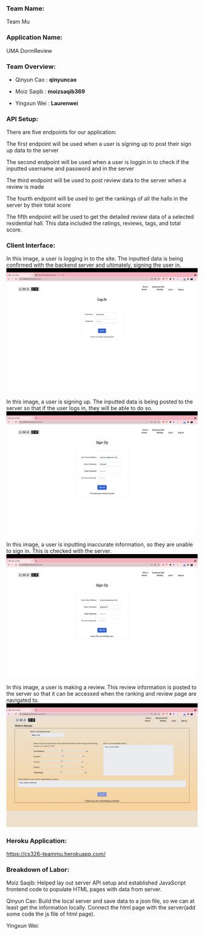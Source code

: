 ### **Team Name**: 
Team Mu

### **Application Name**: 
UMA DormReview

### **Team Overview**:
- Qinyun Cao : **qinyuncao**

- Moiz Saqib : **moizsaqib369**

- Yingxun Wei : **Laurenwei**

### **API Setup**:
There are five endpoints for our application:

The first endpoint will be used when a user is signing up to post their sign up data to the server

The second endpoint will be used when a user is loggin in to check if the inputted username and password and in the server

The third endpoint will be used to post review data to the server when a review is made

The fourth endpoint will be used to get the rankings of all the halls in the server by their total score

The fifth endpoint will be used to get the detailed review data of a selected residential hall. This data included the ratings, reviews, tags, and total score.

### **Client Interface**:
In this image, a user is logging in to the site. The inputted data is being confirmed with the backend server and ultimately, signing the user in.
![Log In Being Made](https://github.com/qinyuncao/cs326-final-teammu/blob/main/images/login.png?raw=true)

In this image, a user is signing up. The inputted data is being posted to the server so that if the user logs in, they will be able to do so.
![Sign Up Being Made](https://github.com/qinyuncao/cs326-final-teammu/blob/main/images/signup.png?raw=true)

In this image, a user is inputting inaccurate information, so they are unable to sign in. This is checked with the server.
![Sign Up Failing](https://github.com/qinyuncao/cs326-final-teammu/blob/main/images/signup_failed.png?raw=true)

In this image, a user is making a review. This review information is posted to the server so that it can be accessed when the ranking and review page are navigated to.
![Review Being Made](https://github.com/qinyuncao/cs326-final-teammu/blob/main/images/writeareview.png?raw=true)

### **Heroku Application**:
https://cs326-teammu.herokuapp.com/

### **Breakdown of Labor**:
Moiz Saqib: Helped lay out server API setup and established JavaScript frontend code to populate HTML pages with data from server.

Qinyun Cao: Build the local server and save data to a json file, so we can at least get the information locally. Connect the html page with the server(add some code the js file of html page).

Yingxun Wei:

